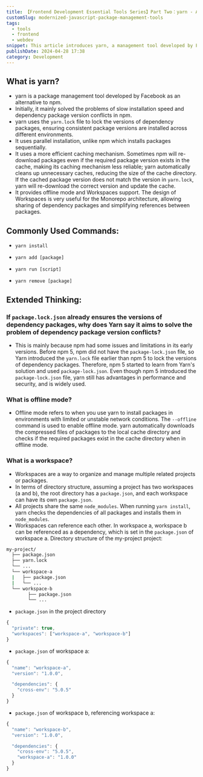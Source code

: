 ```yaml
---
title: 【Frontend Development Essential Tools Series】Part Two：yarn - A Modern JavaScript Package Management Tool
customSlug: modernized-javascript-package-management-tools
tags:
  - tools
  - frontend
  - webdev
snippet: This article introduces yarn, a management tool developed by Facebook as an alternative to npm, as well as its usage and advantages.
publishDate: 2024-04-28 17:38
category: Development
---
```


## What is yarn?
- yarn is a package management tool developed by Facebook as an alternative to npm.
- Initially, it mainly solved the problems of slow installation speed and dependency package version conflicts in npm.
- yarn uses the  `yarn.lock` file to lock the versions of dependency packages, ensuring consistent package versions are installed across different environments.
- It uses parallel installation, unlike npm which installs packages sequentially.
- It uses a more efficient caching mechanism. Sometimes npm will re-download packages even if the required package version exists in the cache, making its caching mechanism less reliable; yarn automatically cleans up unnecessary caches, reducing the size of the cache directory. If the cached package version does not match the version in `yarn.lock`, yarn will re-download the correct version and update the cache.
- It provides offline mode and Workspaces support. The design of Workspaces is very useful for the Monorepo architecture, allowing sharing of dependency packages and simplifying references between packages.


## Commonly Used Commands:

- `yarn install`

- `yarn add [package]`

- `yarn run [script]`

- `yarn remove [package]`

## Extended Thinking:

### If `package.lock.json` already ensures the versions of dependency packages, why does Yarn say it aims to solve the problem of dependency package version conflicts?

- This is mainly because npm had some issues and limitations in its early versions. Before npm 5, npm did not have the `package-lock.json` file, so Yarn introduced the `yarn.lock` file earlier than npm 5 to lock the versions of dependency packages. Therefore, npm 5 started to learn from Yarn's solution and used `package-lock.json`. Even though npm 5 introduced the `package-lock.json` file, yarn still has advantages in performance and security, and is widely used.

### What is offline mode?

- Offline mode refers to when you use yarn to install packages in environments with limited or unstable network conditions. The `--offline` command is used to enable offline mode. yarn automatically downloads the compressed files of packages to the local cache directory and checks if the required packages exist in the cache directory when in offline mode.

### What is a workspace?

- Workspaces are a way to organize and manage multiple related projects or packages.
- In terms of directory structure, assuming a project has two workspaces (a and b), the root directory has a `package.json`, and each workspace can have its own `package.json`.
- All projects share the same `node_modules`. When running `yarn install`, yarn checks the dependencies of all packages and installs them in `node_modules`.
- Workspaces can reference each other. In workspace a, workspace b can be referenced as a dependency, which is set in the `package.json` of workspace a.
Directory structure of the my-project project:

```bash title="my-project"
my-project/
  ├── package.json
  ├── yarn.lock
  └── ...
  └── workspace-a
  |   ├── package.json
  |   └── ...
  └── workspace-b
        ├── package.json
        └── ...
```

- `package.json` in the project directory

```javascript title="package.json"
{
  "private": true,
  "workspaces": ["workspace-a", "workspace-b"]
}
```
- `package.json` of workspace a:

```javascript title="workspace-a/package.json"
{
  "name": "workspace-a",
  "version": "1.0.0",

  "dependencies": {
    "cross-env": "5.0.5"
  }
}
```
- `package.json` of workspace b, referencing workspace a:

```javascript title="workspace-b/package.json"
{
  "name": "workspace-b",
  "version": "1.0.0",

  "dependencies": {
    "cross-env": "5.0.5",
    "workspace-a": "1.0.0"
  }
}
```
